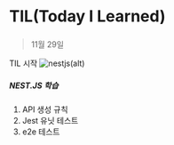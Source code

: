 # TIL(Today I Learned)
### 
>11월 29일

TIL 시작
![nestjs(alt)](https://velog.velcdn.com/images/kisuk623/post/0d6faccb-9cba-480a-ba71-9c9369b6915e/image.png "이미지 설명(title)")
##### NEST.JS 학습
1)  API 생성 규칙
2)  Jest 유닛 테스트
3)  e2e 테스트
